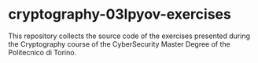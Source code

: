 # cryptography-03lpyov-exercises

This repository collects the source code of the exercises presented during the Cryptography course of the CyberSecurity Master Degree of the Politecnico di Torino.


